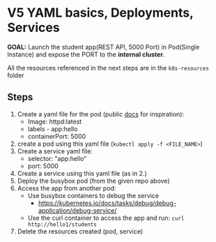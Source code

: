 # V5 YAML basics, Deployments, Services

**GOAL:** Launch the student app(REST API, 5000 Port) in Pod(Single Instance) and expose the PORT to the **internal cluster**.

All the resources referenced in the next steps are in the ```k8s-resources``` folder

## Steps

1. Create a yaml file for the pod (public [docs](https://kubernetes.io/docs/concepts/workloads/pods/) for inspiration):
   - Image: httpd:latest
   - labels - app:hello
   - containerPort: 5000
2. create a pod using this yaml file (```kubectl apply -f <FILE_NAME>```)
3. Create a service yaml file:
   - selector: "app:hello“
   - port: 5000
4. Create a service using this yaml file (as in 2.)
5. Deploy the busybox pod (from the given repo above)
6. Access the app from another pod:
   - Use busybox containers to debug the service
     - https://kubernetes.io/docs/tasks/debug/debug-application/debug-service/
   - Use the curl container to access the app and run: ```curl http://hello1/students```
7. Delete the resources created  (pod, service) 